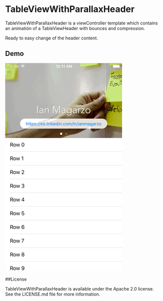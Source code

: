 # TableViewWithParallaxHeader

TableViewWithParallaxHeader is a viewController template which contains an animatión of a TableViewHeader with bounces and compression.

Ready to easy change of the header content.

## Demo

![Demo GIF](Images/TableViewWithParallaxHeader.gif)

##License

TableViewWithParallaxHeader is available under the Apache 2.0 license. See the LICENSE.md file for more information.
